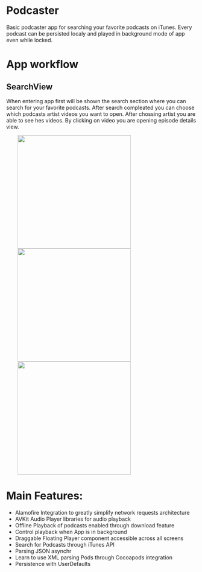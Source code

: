 # Podcaster

Basic podcaster app for searching your favorite podcasts on iTunes. Every podcast can be persisted localy and played in background mode of app even while locked.

# App workflow
## SearchView

When entering app first will be shown the search section where you can search for your favorite podcasts. After search compleated you can choose which podcasts artist videos you want to open. After chossing artist you are able to see hes videos. By clicking on video you are opening episode details view.

 <img src="images/mainStart.jpg" widht= 150 height = 300  hspace="30" />  <img src="images/mainError.jpg" widht= 150 height = 300  hspace="30" />  <img src="images/mainPrepared.jpg" widht= 150 height = 300  hspace="30" />



# Main Features:
- Alamofire Integration to greatly simplify network requests architecture
- AVKit Audio Player libraries for audio playback
- Offline Playback of podcasts enabled through download feature
- Control playback when App is in background
- Draggable Floating Player component accessible across all screens
- Search for Podcasts through iTunes API
- Parsing JSON asynchr
- Learn to use XML parsing Pods through Cocoapods integration
- Persistence with UserDefaults
